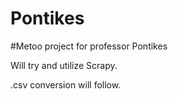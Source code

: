 # Pontikes
#Metoo project for professor Pontikes

Will try and utilize Scrapy.

.csv conversion will follow.
